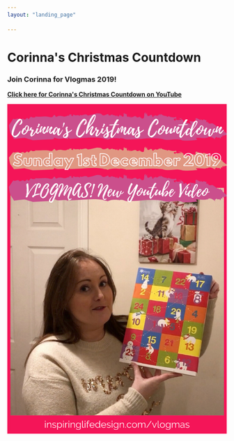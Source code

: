 ```yaml
---
layout: "landing_page"

---
```


  <script type="text/javascript">
      window.location='https://www.youtube.com/playlist?list=PLU2-yEZv_9acNcX1tnHl5Ddr-5HtfiF5p';
    </script>

# Corinna's Christmas Countdown   


### Join Corinna for Vlogmas 2019!

<b>
<a href="https://www.youtube.com/playlist?list=PLU2-yEZv_9acNcX1tnHl5Ddr-5HtfiF5p">Click here for Corinna's Christmas Countdown on YouTube</a>
</b>

![Corinna's Christmas Countdown pinterest image](/i/2019/vlogmas/day1pin.png)







